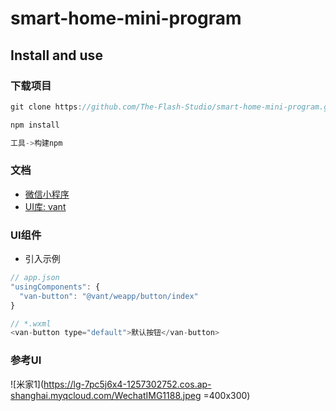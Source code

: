 # smart-home-mini-program

## Install and use

### 下载项目

```JavaScript
git clone https://github.com/The-Flash-Studio/smart-home-mini-program.git

npm install

工具->构建npm
```

### 文档

- [微信小程序](https://developers.weixin.qq.com/miniprogram/dev/framework/)
- [UI库: vant](https://youzan.github.io/vant-weapp/#/home)

### UI组件

- 引入示例

```JavaScript
// app.json
"usingComponents": {
  "van-button": "@vant/weapp/button/index"
}

// *.wxml
<van-button type="default">默认按钮</van-button>
```

### 参考UI
![米家1](https://lg-7pc5j6x4-1257302752.cos.ap-shanghai.myqcloud.com/WechatIMG1188.jpeg =400x300)
